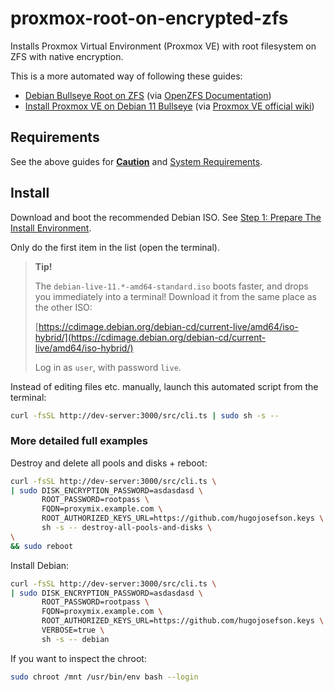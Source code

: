 # proxmox-root-on-encrypted-zfs

Installs Proxmox Virtual Environment (Proxmox VE) with root filesystem on ZFS
with native encryption.

This is a more automated way of following these guides:

- [Debian Bullseye Root on ZFS](https://openzfs.github.io/openzfs-docs/Getting%20Started/Debian/Debian%20Bullseye%20Root%20on%20ZFS.html)
  (via [OpenZFS Documentation](https://openzfs.github.io/openzfs-docs/))
- [Install Proxmox VE on Debian 11 Bullseye](https://pve.proxmox.com/wiki/Install_Proxmox_VE_on_Debian_11_Bullseye)
  (via [Proxmox VE official wiki](https://pve.proxmox.com/wiki))

## Requirements

See the above guides for
[**Caution**](https://openzfs.github.io/openzfs-docs/Getting%20Started/Debian/Debian%20Bullseye%20Root%20on%20ZFS.html#caution)
and
[System Requirements](https://openzfs.github.io/openzfs-docs/Getting%20Started/Debian/Debian%20Bullseye%20Root%20on%20ZFS.html#system-requirements).

## Install

Download and boot the recommended Debian ISO. See
[Step 1: Prepare The Install Environment](https://openzfs.github.io/openzfs-docs/Getting%20Started/Debian/Debian%20Bullseye%20Root%20on%20ZFS.html#step-1-prepare-the-install-environment).

Only do the first item in the list (open the terminal).

> **Tip!**
>
> The `debian-live-11.*-amd64-standard.iso` boots faster, and drops you
> immediately into a terminal! Download it from the same place as the other ISO:
>
> [https://cdimage.debian.org/debian-cd/current-live/amd64/iso-hybrid/](https://cdimage.debian.org/debian-cd/current-live/amd64/iso-hybrid/)
>
> Log in as `user`, with password `live`.

Instead of editing files etc. manually, launch this automated script from the
terminal:

```bash
curl -fsSL http://dev-server:3000/src/cli.ts | sudo sh -s --
```

### More detailed full examples

Destroy and delete all pools and disks + reboot:

```bash
curl -fsSL http://dev-server:3000/src/cli.ts \
| sudo DISK_ENCRYPTION_PASSWORD=asdasdasd \
       ROOT_PASSWORD=rootpass \
       FQDN=proxymix.example.com \
       ROOT_AUTHORIZED_KEYS_URL=https://github.com/hugojosefson.keys \
       sh -s -- destroy-all-pools-and-disks \
\
&& sudo reboot
```

Install Debian:

```bash
curl -fsSL http://dev-server:3000/src/cli.ts \
| sudo DISK_ENCRYPTION_PASSWORD=asdasdasd \
       ROOT_PASSWORD=rootpass \
       FQDN=proxymix.example.com \
       ROOT_AUTHORIZED_KEYS_URL=https://github.com/hugojosefson.keys \
       VERBOSE=true \
       sh -s -- debian
```

If you want to inspect the chroot:

```bash
sudo chroot /mnt /usr/bin/env bash --login
```
